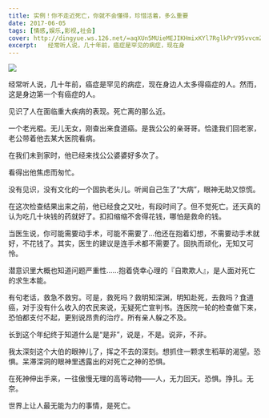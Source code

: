 ```yaml
---
title: 实例！你不走近死亡，你就不会懂得，珍惜活着，多么重要
date: 2017-06-05
tags: [情感,娱乐,影视,社会]
cover: http://dingyue.ws.126.net/=aqXUn5MUieMEJIKHmixKYl7RglkPrV95vvcmZyh2WBmf1496657763455.jpg
excerpt:   经常听人说，几十年前，癌症是罕见的病症，现在身
---
```

![](http://dingyue.ws.126.net/=aqXUn5MUieMEJIKHmixKYl7RglkPrV95vvcmZyh2WBmf1496657763455.jpg)  

经常听人说，几十年前，癌症是罕见的病症，现在身边人太多得癌症的人。然而，这是身边第一个有癌症的人。  

见识了人在面临重大疾病的表现。死亡离的那么近。

一个老光棍。无儿无女，刚查出来食道癌。是我公公的亲哥哥。恰逢我们回老家，老公带着他去某大医院看病。

在我们未到家时，他已经来找公公婆婆好多次了。

看得出他焦虑而匆忙。

没有见识，没有文化的一个固执老头儿。听闻自己生了“大病”，眼神无助又惊慌。

在这次检查结果出来之前，他已经食之又吐，有段时间了。但不觉死亡。还天真的认为吃几十块钱的药就好了。扣扣缩缩不舍得花钱，哪怕是救命的钱。

当医生说，你可能需要动手术，可能不需要了…他还在抱着幻想，不需要动手术就好，不花钱了。其实，医生的建议是连手术都不需要了。固执而顽化，无知又可怜。

潜意识里大概也知道问题严重性……抱着侥幸心理的『自欺欺人』，是人面对死亡的求生本能。

有句老话，救急不救穷。可是，救死吗？救明知深渊，明知赴死，去救吗？食道癌，对于没有什么收入的农民来说，无疑死亡宣判书。连医院一轮的检查做下来，恐怕都支付不起，更别说昂贵的治疗。所有亲人躲之不及。

长到这个年纪终于知道什么是“是非”，说是，不是。说非，不非。

我太深刻这个大伯的眼神儿了，挥之不去的深刻。想抓住一颗求生稻草的渴望。恐惧。呆滞深洞的眼神里透露出的对死亡之神的恐惧。

在死神伸出手来，一往傲慢无理的高等动物——人，无力回天。恐惧。挣扎。无奈。

世界上让人最无能为力的事情，是死亡。

